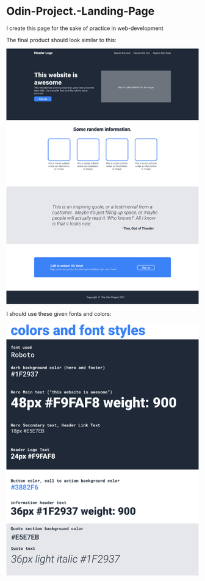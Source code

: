 # Odin-Project.-Landing-Page
I create this page for the sake of practice in web-development

The final product should look similar to this:

![expected result picture](./Images/Reference.png)

I should use these given fonts and colors:

![fonts and colors](./Images/Materials.png)
